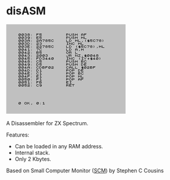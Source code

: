 # disASM
![Screenshot](https://github.com/Antonio-Luque/disASM/blob/main/disASM.png)

A Disassembler for ZX Spectrum.

Features:
- Can be loaded in any RAM address.
- Internal stack.
- Only 2 Kbytes.

Based on Small Computer Monitor ([SCM](https://smallcomputercentral.com/small-computer-monitor/small-computer-monitor-v1-0/ )) by Stephen C Cousins
